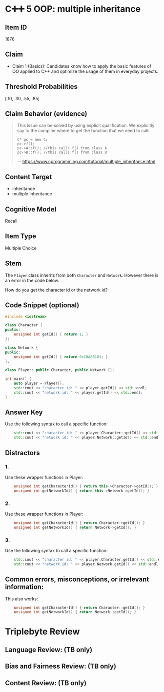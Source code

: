 # C➕➕ 5 OOP: multiple inheritance

## Item ID
1876

## Claim
-   Claim 1 (Basics): Candidates know how to apply the basic features of OO applied to C++ and optimize the usage of them in everyday projects.

## Threshold Probabilities
[.10, .30, .55, .85]

## Claim Behavior (evidence)
> This issue can be solved by using explicit qualification. We explicitly say to the compiler where to get the function that we need to call:
>
>     C* pc = new C;
>     pc->f();
>     pc->A::f(); //this calls f() from class A
>     pc->B::f(); //this calls f() from class B
> 
> -- https://www.cprogramming.com/tutorial/multiple_inheritance.html

## Content Target
* inheritance
* multiple inheritance

## Cognitive Model
Recall

## Item Type
Multiple Choice

## Stem
The `Player` class inherits from both `Character` and `Network`.
However there is an error in the code below.

How do you get the character id or the network id?

## Code Snippet (optional)
```cpp
#include <iostream>

class Character {
public:
    unsigned int getId() { return 1; }
};

class Network {
public:
    unsigned int getId() { return 0xC0A80101; }
};

class Player: public Character, public Network {};

int main() {
    auto player = Player{};
    std::cout << "character id: " << player.getId() << std::endl;
    std::cout << "network id: " << player.getId() << std::endl;
}
```

## Answer Key
Use the following syntax to call a specific function:
```cpp
    std::cout << "character id: " << player.Character::getId() << std::endl;
    std::cout << "network id: " << player.Network::getId() << std::endl;
```

## Distractors
### 1.
Use these wrapper functions in Player:
```cpp
    unsigned int getCharacterId() { return this->Character->getId(); }
    unsigned int getNetworkId() { return this->Network->getId(); }
```

### 2.
Use these wrapper functions in Player:
```cpp
    unsigned int getCharacterId() { return Character->getId(); }
    unsigned int getNetworkId() { return Network->getId(); }
```

### 3.
Use the following syntax to call a specific function:
```cpp
    std::cout << "character id: " << player.Character.getId() << std::endl;
    std::cout << "network id: " << player.Network.getId() << std::endl;
```

## Common errors, misconceptions, or irrelevant information:
This also works:
```cpp
    unsigned int getCharacterId() { return Character::getId(); }
    unsigned int getNetworkId() { return Network::getId(); }
```

# Triplebyte Review


## Language Review: (TB only)


## Bias and Fairness Review: (TB only)


## Content Review: (TB only)
